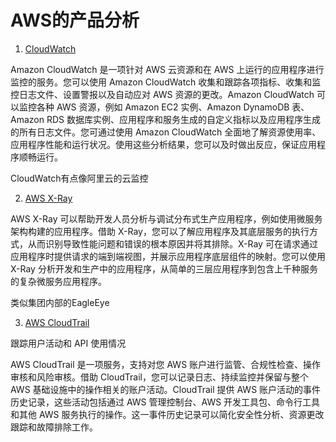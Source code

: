 

# AWS的产品分析

1. [CloudWatch](https://aws.amazon.com/cn/cloudwatch/details/)

 Amazon CloudWatch 是一项针对 AWS 云资源和在 AWS 上运行的应用程序进行监控的服务。您可以使用 Amazon CloudWatch 收集和跟踪各项指标、收集和监控日志文件、设置警报以及自动应对 AWS 资源的更改。Amazon CloudWatch 可以监控各种 AWS 资源，例如 Amazon EC2 实例、Amazon DynamoDB 表、Amazon RDS 数据库实例、应用程序和服务生成的自定义指标以及应用程序生成的所有日志文件。您可通过使用 Amazon CloudWatch 全面地了解资源使用率、应用程序性能和运行状况。使用这些分析结果，您可以及时做出反应，保证应用程序顺畅运行。
 
 CloudWatch有点像阿里云的云监控
 
2. [AWS X-Ray](https://aws.amazon.com/cn/xray/)

 AWS X-Ray 可以帮助开发人员分析与调试分布式生产应用程序，例如使用微服务架构构建的应用程序。借助 X-Ray，您可以了解应用程序及其底层服务的执行方式，从而识别导致性能问题和错误的根本原因并将其排除。X-Ray 可在请求通过应用程序时提供请求的端到端视图，并展示应用程序底层组件的映射。您可以使用 X-Ray 分析开发和生产中的应用程序，从简单的三层应用程序到包含上千种服务的复杂微服务应用程序。
 
 类似集团内部的EagleEye
 
3. [AWS CloudTrail](https://aws.amazon.com/cloudtrail/?nc2=h_m1)

 跟踪用户活动和 API 使用情况

 AWS CloudTrail 是一项服务，支持对您 AWS 账户进行监管、合规性检查、操作审核和风险审核。借助 CloudTrail，您可以记录日志、持续监控并保留与整个 AWS 基础设施中的操作相关的账户活动。CloudTrail 提供 AWS 账户活动的事件历史记录，这些活动包括通过 AWS 管理控制台、AWS 开发工具包、命令行工具和其他 AWS 服务执行的操作。这一事件历史记录可以简化安全性分析、资源更改跟踪和故障排除工作。
